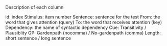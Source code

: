 Description of each column

id: index
Stimulus: item number
Sentence: sentence for the test
From: the word that gives attention (query)
To: the word that receives attention (key)
Dependency: the name of syntactic dependency
Cue: Transitivity / Plausiblity
GP: Gardenpath (nocomma) / No-gardenpath (comma)
Length: short sentence / long sentence
